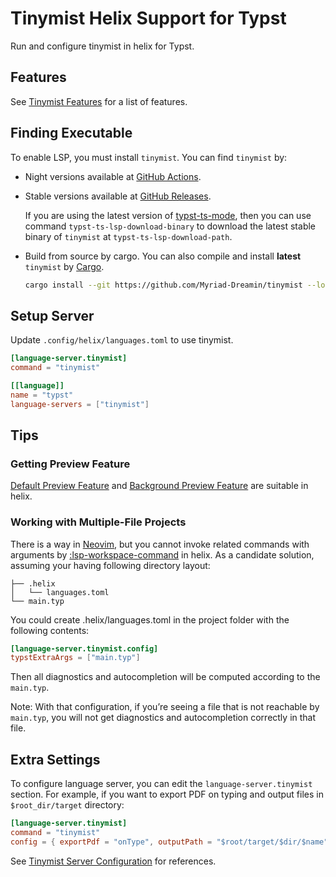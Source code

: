 <!-- This file is generated by scripts/link-docs.mjs from docs/tinymist/frontend/helix.typ. Do not edit manually. -->
# Tinymist Helix Support for Typst

Run and configure tinymist in helix for Typst.

## Features

See [Tinymist Features](https://github.com/Myriad-Dreamin/tinymist#features) for a list of features.


## Finding Executable

To enable LSP, you must install `tinymist`. You can find `tinymist` by:

- Night versions available at [GitHub Actions](https://github.com/Myriad-Dreamin/tinymist/actions).

- Stable versions available at [GitHub Releases](https://github.com/Myriad-Dreamin/tinymist/releases). 

  If you are using the latest version of
  [typst-ts-mode](https://codeberg.org/meow_king/typst-ts-mode), then
  you can use command `typst-ts-lsp-download-binary` to download the latest
  stable binary of `tinymist` at `typst-ts-lsp-download-path`.

- Build from source by cargo.
  You can also compile and install **latest** `tinymist` by [Cargo](https://www.rust-lang.org/tools/install).

  ```bash
  cargo install --git https://github.com/Myriad-Dreamin/tinymist --locked tinymist
  ```


## Setup Server

Update `.config/helix/languages.toml` to use tinymist.

```toml
[language-server.tinymist]
command = "tinymist"

[[language]]
name = "typst"
language-servers = ["tinymist"]
```

## Tips

### Getting Preview Feature

[Default Preview Feature](https://myriad-dreamin.github.io/tinymist//feature/preview.html) and [Background Preview Feature](https://myriad-dreamin.github.io/tinymist//feature/preview.html) are suitable in helix.

### Working with Multiple-File Projects

There is a way in [Neovim](https://github.com/Myriad-Dreamin/tinymist/tree/main/editors/neovim/README.md#multiple-file-project-support), but you cannot invoke related commands with arguments by [:lsp-workspace-command](https://docs.helix-editor.com/commands.html) in helix. As a candidate solution, assuming your having following directory layout:

```plain
├── .helix
│   └── languages.toml
└── main.typ
```

You could create .helix/languages.toml in the project folder with the following contents:

```toml
[language-server.tinymist.config]
typstExtraArgs = ["main.typ"]
```

Then all diagnostics and autocompletion will be computed according to the `main.typ`.

Note: With that configuration, if you’re seeing a file that is not reachable by `main.typ`, you will not get diagnostics and autocompletion correctly in that file.

## Extra Settings

To configure language server, you can edit the `language-server.tinymist` section. For example, if you want to export PDF on typing and output files in `$root_dir/target` directory:

```toml
[language-server.tinymist]
command = "tinymist"
config = { exportPdf = "onType", outputPath = "$root/target/$dir/$name" }
```

See [Tinymist Server Configuration](https://github.com/Myriad-Dreamin/tinymist/tree/main/editors/neovim/Configuration.md)
for references.
